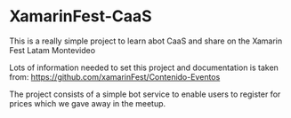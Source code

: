 # XamarinFest-CaaS
This is a really simple project to learn abot CaaS and share on the Xamarin Fest Latam Montevideo

Lots of information needed to set this project and documentation is taken from: https://github.com/xamarinFest/Contenido-Eventos

The project consists of a simple bot service to enable users to register for prices which we gave away in the meetup.
